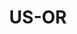 ---
post_id:    2021-US-OR
title:      US-OR
date_start: 2021-07-21
date_end:   2021-07-25
cover_idx:  0
cover_meta: Portland, OR
images:
  - ext:    00.jpg
    width:  2400
    height: 3000
    meta:   International Rose Test Garden
tags:
  - U.S.
---